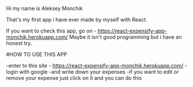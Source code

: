 Hi my name is Aleksey Monchik

That's my first app i have ever made by myself with React.

If you want to check this app, go on - https://react-expensify-app-monchik.herokuapp.com/
Maybe it isn't good programming but i have an honest try.

#HOW TO USE THIS APP

-enter to this site - https://react-expensify-app-monchik.herokuapp.com/
-login with google
-and write down your expenses
-if you want to edit or remove your expense just click on it and you can do this
